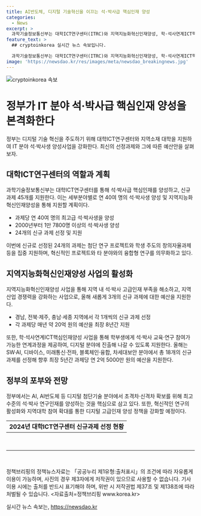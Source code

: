```yaml
---
title: AI반도체, 디지털 기술혁신을 이끄는 석·박사급 핵심인재 양성
categories:
  - News
excerpt: >
  과학기술정보통신부는 대학ICT연구센터(ITRC)와 지역지능화혁신인재양성, 학·석사연계ICT핵심인재양성 사업의 2024년도 신규과제 45개를 선정하고 본격적인 지원에 나선다고 밝혔다. 대학ICT연구센터는 과제당 연 40여 명의 최고급 석·박사생을 양성하고, 지역지능화혁신인재양성 사업으로 연 20여 명의 석·박사생을 양성할 계획이며, 이를 통해 디지털 분야의 대표 고급인재 양성사업을 전개한다. 실패 가능성이 높은 혁신·도전형 프로젝트와 디지털 기술의 확산을 위한 인문·사회 등 타 분야와의 융합형 연구도 의무화하고, 지역인재 양성과 균형 발전에도 적극 지원한다.
feature_text: >
  ## cryptoinkorea 실시간 뉴스 속보입니다.

  과학기술정보통신부는 대학ICT연구센터(ITRC)와 지역지능화혁신인재양성, 학·석사연계ICT핵심인재양성 사업의 2024년도 신규과제 45개를 선정하고 본격적인 지원에 나선다고 밝혔다. 대학ICT연구센터는 과제당 연 40여 명의 최고급 석·박사생을 양성하고, 지역지능화혁신인재양성 사업으로 연 20여 명의 석·박사생을 양성할 계획이며, 이를 통해 디지털 분야의 대표 고급인재 양성사업을 전개한다. 실패 가능성이 높은 혁신·도전형 프로젝트와 디지털 기술의 확산을 위한 인문·사회 등 타 분야와의 융합형 연구도 의무화하고, 지역인재 양성과 균형 발전에도 적극 지원한다.
image: 'https://newsdao.kr/res/images/meta/newsdao_breakingnews.jpg'
---
```


<p><img src="https://newsdao.kr/res/images/meta/newsdao_breakingnews.jpg" alt="cryptoinkorea 속보" /></p>

<h1>정부가 IT 분야 석·박사급 핵심인재 양성을 본격화한다</h1>

<p data-ke-size="size16">정부는 디지털 기술 혁신을 주도하기 위해 대학ICT연구센터와 지역소재 대학을 지원하여 IT 분야 석·박사생  양성사업을 강화한다. 최신의 선정과제와 그에 따른 예산안을 살펴보자.</p>

<h2>대학ICT연구센터의 역할과 계획</h2>

<p data-ke-size="size16">과학기술정보통신부는 대학ICT연구센터를 통해 석·박사급 핵심인재를 양성하고, 신규 과제 45개를 지원한다. 이는 세부분야별로 연 40여 명의 석·박사생 양성 및 지역지능화혁신인재양성을 통해 지원할 계획이다.</p>

<ul>
  <li>과제당 연 40여 명의 최고급 석·박사생을 양성</li>
  <li>2000년부터 1만 7800명 이상의 석·박사생 양성</li>
  <li>24개의 신규 과제 선정 및 지원</li>
</ul>

<p>이번에 신규로 선정된 24개의 과제는 첨단 연구 프로젝트와 학생 주도의 창의자율과제 등을 집중 지원하며, 혁신적인 프로젝트와 타 분야와의 융합형 연구를 의무화하고 있다.</p>

<h2>지역지능화혁신인재양성 사업의 활성화</h2>

<p data-ke-size="size16">지역지능화혁신인재양성 사업을 통해 지역 내 석·박사 고급인재 부족을 해소하고, 지역산업 경쟁력을 강화하는 사업으로, 올해 새롭게 3개의 신규 과제에 대한 예산을 지원한다.</p>

<ul>
  <li>경남, 전북·제주, 충남·세종 지역에서 각 1개씩의 신규 과제 선정</li>
  <li>각 과제당 매년 약 20억 원의 예산을 최장 8년간 지원</li>
</ul>

<p>또한, 학·석사연계ICT핵심인재양성 사업을 통해 학부생에게 석·박사 교육·연구 참여가 가능한 연계과정을 제공하여, 디지털 분야에 진출해 나갈 수 있도록 지원한다. 올해는 SW·AI, 디바이스, 미래통신·전파, 블록체인·융합, 차세대보안 분야에서 총 18개의 신규 과제를 선정해 향후 최장 5년간 과제당 연 2억 5000만 원의 예산을 지원한다.</p>

<h2>정부의 포부와 전망</h2>

<p data-ke-size="size16">정부에서는 AI, AI반도체 등 디지털 첨단기술 분야에서 초격차·신격차 확보를 위해 최고 수준의 석·박사 연구인재를 양성하는 것을 핵심으로 삼고 있다. 또한, 혁신적인 연구의 활성화와 지역대학 참여 확대를 통한 디지털 고급인재 양성 정책을 강화할 예정이다.</p>

<table>
  <tr>
    <td style="text-align: center; height: 17px;"><b>2024년 대학ICT연구센터 신규과제 선정 현황</b></td>
  </tr>
</table>

<p data-ke-size="size16">&nbsp;</p>

<hr>

<p data-ke-size="size16">&nbsp;</p>

<p data-ke-size="size16">정책브리핑의 정책뉴스자료는 「공공누리 제1유형:출처표시」의 조건에 따라 자유롭게 이용이 가능하며, 사진의 경우 제3자에게 저작권이 있으므로 사용할 수 없습니다. 기사 이용 시에는 출처를 반드시 표기해야 하며, 위반 시 저작권법 제37조 및 제138조에 따라 처벌될 수 있습니다. <자료출처=정책브리핑 www.korea.kr></p>
실시간 뉴스 속보는, <a href="https://newsdao.kr" rel="dofollow">https://newsdao.kr</a>


